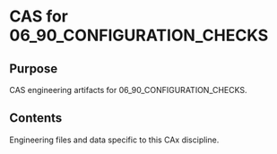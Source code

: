 # CAS for 06_90_CONFIGURATION_CHECKS

## Purpose
CAS engineering artifacts for 06_90_CONFIGURATION_CHECKS.

## Contents
Engineering files and data specific to this CAx discipline.
